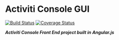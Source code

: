 # Activiti Console GUI

[![Build Status](https://travis-ci.org/bandrzejczak/activiti-console-gui.png?branch=develop)](https://travis-ci.org/bandrzejczak/activiti-console-gui) [![Coverage Status](https://img.shields.io/coveralls/bandrzejczak/activiti-console-gui.svg)](https://coveralls.io/r/bandrzejczak/activiti-console-gui)

***Activiti Console Front End project built in Angular.js***